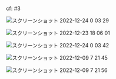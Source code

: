cf: #3 

![スクリーンショット 2022-12-24 0 03 29](https://user-images.githubusercontent.com/997855/210122872-8f79ea32-b9b2-48bb-81b3-099e246ed24c.png)

![スクリーンショット 2022-12-23 18 06 01](https://user-images.githubusercontent.com/997855/209347032-0cb7a3a7-2b2b-4e87-84ee-10683a2b05a6.png)

![スクリーンショット 2022-12-24 0 03 42](https://user-images.githubusercontent.com/997855/210122887-c941a21c-bcd7-43cb-bb76-d2aac748a832.png)

![スクリーンショット 2022-12-09 7 21 45](https://user-images.githubusercontent.com/997855/206618643-b96fdfe3-71c7-4565-95e4-589ce7ff8822.png)

![スクリーンショット 2022-12-09 7 21 56](https://user-images.githubusercontent.com/997855/206618662-9a9cd960-e9aa-44b5-a5f4-d2d2158196c9.png)


<!--
![スクリーンショット 2022-11-30 20 47 14](https://user-images.githubusercontent.com/997855/204788668-216012d3-efec-454a-8b6a-f676656b4ba4.png)
-->
